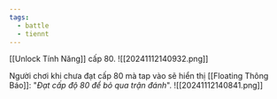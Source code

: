 ```yaml
---
tags:
  - battle
  - tiennt
---
```

[[Unlock Tính Năng]] cấp 80.
![[20241112140932.png]]

Người chơi khi chưa đạt cấp 80 mà tap vào sẽ hiển thị [[Floating Thông Báo]]: "*Đạt cấp độ 80 để bỏ qua trận đánh*".
![[20241112140841.png]]

